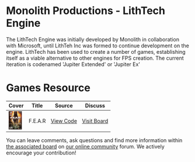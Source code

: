 # Monolith Productions - LithTech Engine

The LithTech Engine was initially developed by Monolith in collaboration with Microsoft, until LithTeh Inc was formed to continue development on the engine. LithTech has been used to create a number of games, establishing itself as a viable alternative to other engines for FPS creation. The current iteration is codenamed 'Jupiter Extended' or 'Jupiter Ex'

# Games Resource

| Cover | Title  | Source | Discuss |
| ----- | ------ | ------ | ------- |
| <img src="f-e-a-r.jpg" alt="F.E.A.R" title="F.E.A.R" height="50" /> | F.E.A.R | [View Code](https://github.com/devious100/base/tree/master/engines/lithtech/f-e-a-r) | [Visit Board](https://devious100.com/forum/base/engines/lithtech/f-e-a-r) |

You can leave comments, ask questions and find more information within [the associated board](https://devious100.com/forum/base/engines/lithtech) on [our online community](https://devious100.com) forum. We actively encourage your contribution!
